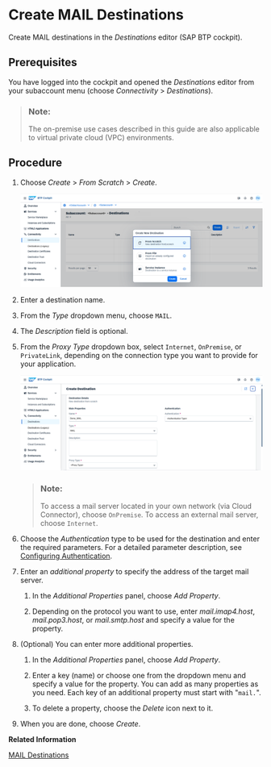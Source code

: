 <!-- loio6442cb4f8b0f41178abce14c35f5def4 -->

# Create MAIL Destinations

Create MAIL destinations in the *Destinations* editor \(SAP BTP cockpit\).



## Prerequisites

You have logged into the cockpit and opened the *Destinations* editor from your subaccount menu \(choose *Connectivity* \> *Destinations*\).

> ### Note:  
> The on-premise use cases described in this guide are also applicable to virtual private cloud \(VPC\) environments.



<a name="loio6442cb4f8b0f41178abce14c35f5def4__steps_j4g_jfb_pn"/>

## Procedure

1.  Choose *Create* \> *From Scratch* \> *Create*.

    ![](images/CS_Destinations_Create_From_Scratch_b6be459.png)

2.  Enter a destination name.

3.  From the *Type* dropdown menu, choose `MAIL`.

4.  The *Description* field is optional.

5.  From the *Proxy Type* dropdown box, select `Internet`, `OnPremise`, or `PrivateLink`, depending on the connection type you want to provide for your application.

    ![](images/CS_Destinations_Create_From_Scratch_MAIL_9397861.png)

    > ### Note:  
    > To access a mail server located in your own network \(via Cloud Connector\), choose `OnPremise`. To access an external mail server, choose `Internet`.

6.  Choose the *Authentication* type to be used for the destination and enter the required parameters. For a detailed parameter description, see [Configuring Authentication](http-destinations-42a0e6b.md#loio42a0e6b966924f2e902090bdf435e1b2__config).

7.  Enter an *additional property* to specify the address of the target mail server.

    1.  In the *Additional Properties* panel, choose *Add Property*.

    2.  Depending on the protocol you want to use, enter *mail.imap4.host*, *mail.pop3.host*, or *mail.smtp.host* and specify a value for the property.


8.  \(Optional\) You can enter more additional properties.

    1.  In the *Additional Properties* panel, choose *Add Property*.

    2.  Enter a key \(name\) or choose one from the dropdown menu and specify a value for the property. You can add as many properties as you need. Each key of an additional property must start with "`mail.`".

    3.  To delete a property, choose the *Delete* icon next to it.


9.  When you are done, choose *Create*.


**Related Information**  


[MAIL Destinations](mail-destinations-e3de817.md "Find information about MAIL destinations for Internet or on-premise connections from an SAP BTP subaccount.")

